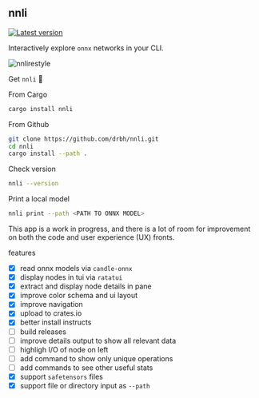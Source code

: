## nnli

[![Latest version](https://img.shields.io/crates/v/nnli.svg)](https://crates.io/crates/nnli)

Interactively explore `onnx` networks in your CLI.

![nnlirestyle](https://github.com/drbh/nnli/assets/9896130/876b476d-349a-450c-afce-52a145e4c04f)

Get `nnli` 🎉

From Cargo

```bash
cargo install nnli
```

From Github 

```bash
git clone https://github.com/drbh/nnli.git
cd nnli
cargo install --path .
```


Check version
```bash
nnli --version
```

Print a local model

```bash
nnli print --path <PATH TO ONNX MODEL>
```

This app is a work in progress, and there is a lot of room for improvement on both the code and user experience (UX) fronts. 

features
- [X] read onnx models via `candle-onnx`
- [X] display nodes in tui via `ratatui`
- [X] extract and display node details in pane
- [X] improve color schema and ui layout
- [X] improve navigation
- [X] upload to crates.io
- [X] better install instructs
- [ ] build releases
- [ ] improve details output to show all relevant data
- [ ] highligh I/O of node on left
- [ ] add command to show only unique operations
- [ ] add commands to see other useful stats
- [X] support `safetensors` files
- [X] support file or directory input as `--path`
